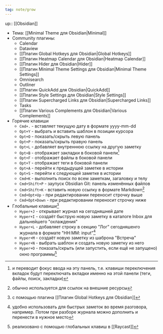 ```yaml
---
tag: note/grow
---
```

up:: [[Obsidian]]

- Тема: [[Minimal Theme для Obsidian|Minimal]]
- Community плагины:
	- Calendar
	- Dataview
	- [[Плагин Global Hotkeys для Obsidian|Global Hotkeys]]
	- [[Плагин Heatmap Calendar для Obsidian|Heatmap Calendar]]
	- [[Плагин Hider для Obsidian|Hider]]
	- [[Плагин Minimal Theme Settings для Obsidian|Minimal Theme Settings]]
	- Omnisearch
	- Outliner
	- [[Плагин QuickAdd для Obsidian|QuickAdd]]
	- [[Плагин Style Settings для Obsidian|Style Settings]]
	- [[Плагин Supercharged Links для Obsidian|Supercharged Links]]
	- Tasks
	- [[Плагин Various Complements для Obsidian|Various Complements]]
- Горячие клавиши
	- `Cmd+.` - вставляет текущую дату в формате yyyy-mm-dd
	- `Opt+Y` - выбрать и вставить шаблон в позиции курсора
	- `Opt+O` - показать/скрыть левую панель
	- `Opt+P` - показать/скрыть правую панель
	- `Opt+L` - добавляет внутреннюю ссылку на другую заметку
	- `Opt+B` - отображает закладки в боковой панели[^1]
	- `Opt+F` - отображает файлы в боковой панели
	- `Opt+T` - отображает теги в боковой панели
	- `Opt+A` - перейти к предыдущей заметке в истории
	- `Opt+S` - перейти к следующей заметке в истории
	- `Cmd+K` - выполнить поиск по всем заметкам, загаловку и телу
	- `Cmd+Shift+P` - заупуск Obsidian Git: панель изменённых файлов
	- `Cmd+Shift+K` - вставить новую ссылку в формате Markdown[^2]
	- `Cmd+Opt+Up` - при редактировании переносит строчку выше
	- `Cmd+Opt+Down` - при редактировании переносит строчку ниже
- Глобальные клавиши[^3]
	- `Hyper+J` - открывает журнал на сегодняшней дате
	- `Hyper+I` - создаёт быструю новую заметку в каталоге Inbox для дальнейшего "охлаждения"
	- `Hyper+L` - добавляет строку в секцию "Лог" сегодняшенго журнала в формате "HH:MM: input"[^4]
	- `Hyper+M` - создаёт новую заметку из шаброна "Встреча"
	- `Hyper+N` - выбрать шаблон и создать новую заметку из него
	- `Hyper+O` - показать/скрыть (или запустить, если ещё не запущено) окно программы[^5]

[^1]: и переводит фокус ввода на эту панель, т.е. клавиши переключения вкладок будут переключать вкладки именно на этой панели (теги, файлы, поиск, закладки)
[^2]: обычно используется для ссылок на внешние ресурсы
[^3]: с помощью плагина [[Плагин Global Hotkeys для Obsidian]]
[^4]: удобно использовать для быстрых заметок во время разговора, например. Потом при разборе журнала можно дополнить и перенести в нужное место
[^5]: реализовано с помощью глобальных клавиш в [[Raycast]]